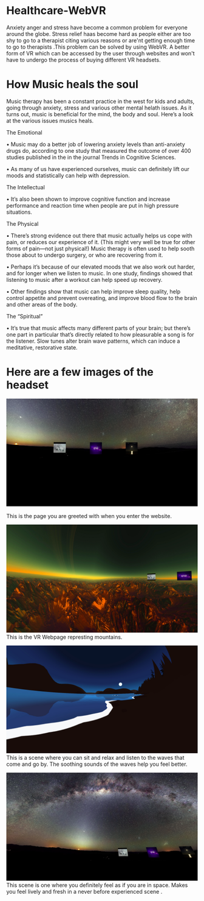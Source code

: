 # Healthcare-WebVR

Anxiety anger and stress have become a common problem for everyone around the globe. Stress relief haas become hard as people either are too shy to go to a therapist citing various reasons or are'nt getting enough time to go to therapists .This problem can be solved by using WebVR. A better form of VR which can be accessed by the user through websites and won't have to undergo the process of buying different VR headsets.


# How Music heals the soul

  Music therapy has been a constant practice in the west for kids and adults, going through anxiety, stress and various other mental helath issues. As it turns out, music is beneficial for the mind, the body and soul. Here’s a look at the various issues musics heals.

The Emotional

• Music may do a better job of lowering anxiety levels than anti-anxiety drugs do, according to one study that measured the outcome of over 400 studies published in the in the journal Trends in Cognitive Sciences.

• As many of us have experienced ourselves, music can definitely lift our moods and statistically can help with depression.

The Intellectual

• It’s also been shown to improve cognitive function and increase performance and reaction time when people are put in high pressure situations.

The Physical

• There’s strong evidence out there that music actually helps us cope with pain, or reduces our experience of it. (This might very well be true for other forms of pain—not just physical!) Music therapy is often used to help sooth those about to undergo surgery, or who are recovering from it.

• Perhaps it’s because of our elevated moods that we also work out harder, and for longer when we listen to music. In one study, findings showed that listening to music after a workout can help speed up recovery.

• Other findings show that music can help improve sleep quality, help control appetite and prevent overeating, and improve blood flow to the brain and other areas of the body.

The “Spiritual”

• It’s true that music affects many different parts of your brain; but there’s one part in particular that’s directly related to how pleasurable a song is for the listener. Slow tunes alter brain wave patterns, which can induce a meditative, restorative state.


# Here are a few images of the headset 
      
 

![](ss/intro_ss.png)

  This is the page you are greeted with when you enter the website.
  
  ![](ss/mountain_ss.png)
     This is the VR Webpage represting mountains.
     
   
   ![](ss/night_ss.png)
      This is a scene where you can sit and relax and listen to the waves that come and go by. The soothing sounds of the waves help you feel better.
      
  ![](ss/space_ss.png)
    This scene is one where you definitely feel as if you are in space. Makes you feel lively and fresh in a never before experienced scene .

